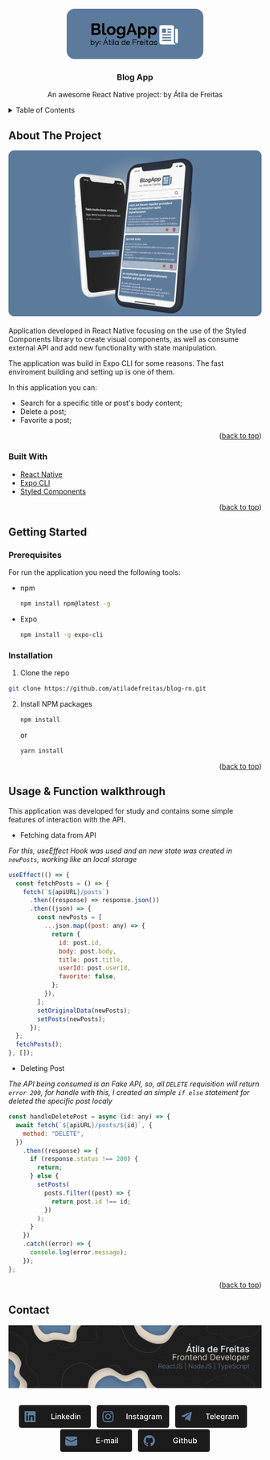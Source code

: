 <div id="top"></div>

<br />
<div align="center">
  <a href="https://github.com/othneildrew/Best-README-Template">
    <img src="./src/assets/logo-alt-bluebg.png" alt="Logo" >
  </a>
  <h3 align="center">Blog App</h3>

  <p align="center">
    An awesome React Native project: by Átila de Freitas
    <br />
  </p>
</div>

<details>
  <summary>Table of Contents</summary>
  <ol>
    <li>
      <a href="#about-the-project">About The Project</a>
      <ul>
        <li><a href="#built-with">Built With</a></li>
      </ul>
    </li>
    <li>
      <a href="#getting-started">Getting Started</a>
      <ul>
        <li><a href="#prerequisites">Prerequisites</a></li>
        <li><a href="#installation">Installation</a></li>
      </ul>
    </li>
    <li><a href="#usage-&-Function-walkthrough">Usage</a></li>
    <li><a href="#contact">Contact</a></li>
  </ol>
</details>

## About The Project

<div align="center">
<img src="./src/assets/banner.png" heigh="100px" width="600px"/>
</div>
</br>
Application developed in React Native focusing on the use of the Styled Components library to create visual components, as well as consume external API and add new functionality with state manipulation.

The application was build in Expo CLI for some reasons. The fast enviroment building and setting up is one of them.

In this application you can:

- Search for a specific title or post's body content;
- Delete a post;
- Favorite a post;

<p align="right">(<a href="#top">back to top</a>)</p>

### Built With

- [React Native](https://reactnative.dev/)
- [Expo CLI](https://docs.expo.dev/workflow/expo-cli/)
- [Styled Components](https://styled-components.com/)

<p align="right">(<a href="#top">back to top</a>)</p>

## Getting Started

### Prerequisites

For run the application you need the following tools:

- npm
  ```sh
  npm install npm@latest -g
  ```
- Expo
  ```sh
  npm install -g expo-cli
  ```

### Installation

1. Clone the repo

```sh
git clone https://github.com/atiladefreitas/blog-rn.git
```

2. Install NPM packages
   ```sh
   npm install
   ```
   or
   ```sh
   yarn install
   ```

<p align="right">(<a href="#top">back to top</a>)</p>

## Usage & Function walkthrough

This application was developed for study and contains some simple features of interaction with the API.

- Fetching data from API

_For this, useEffect Hook was used and an new state was created in `newPosts`, working like an local storage_

```javascript
useEffect(() => {
  const fetchPosts = () => {
    fetch(`${apiURL}/posts`)
      .then((response) => response.json())
      .then((json) => {
        const newPosts = [
          ...json.map((post: any) => {
            return {
              id: post.id,
              body: post.body,
              title: post.title,
              userId: post.userId,
              favorite: false,
            };
          }),
        ];
        setOriginalData(newPosts);
        setPosts(newPosts);
      });
  };
  fetchPosts();
}, []);
```

- Deleting Post

_The API being consumed is an Fake API, so, all `DELETE` requisition will return `error 200`, for handle with this, I created an simple `if else` statement for deleted the specific post localy_

```javascript
const handleDeletePost = async (id: any) => {
  await fetch(`${apiURL}/posts/${id}`, {
    method: "DELETE",
  })
    .then((response) => {
      if (response.status !== 200) {
        return;
      } else {
        setPosts(
          posts.filter((post) => {
            return post.id !== id;
          })
        );
      }
    })
    .catch((error) => {
      console.log(error.message);
    });
};
```

<p align="right">(<a href="#top">back to top</a>)</p>

## Contact

<div align="center">

<img src="./src/assets/banner_contact.png" width="900">
</br>
</br>
<p align="center">
<a href="https://www.linkedin.com/in/atilafreitas/"><img src="./src/assets/Linkedin.png"height="45em"/></a>
    &nbsp;
    <a href="https://instagram.com/atiladefreitas.co/"><img src="./src/assets/isntagram.png"height="45em"/></a>
    &nbsp;
    <a href="https://t.me/atilajcfreitas"><img src="./src/assets/Telegram.png"height="45em"/></a>
    &nbsp;
    <a href="mailto:contact@atiladefreitas.co"><img src="./src/assets/E-mail.png" height="45em"/></a>
    &nbsp;
    <a href="https://github.com/atiladefreitas"><img src="./src/assets/Github.png"height="45em"/></a>
</p>
</div>
